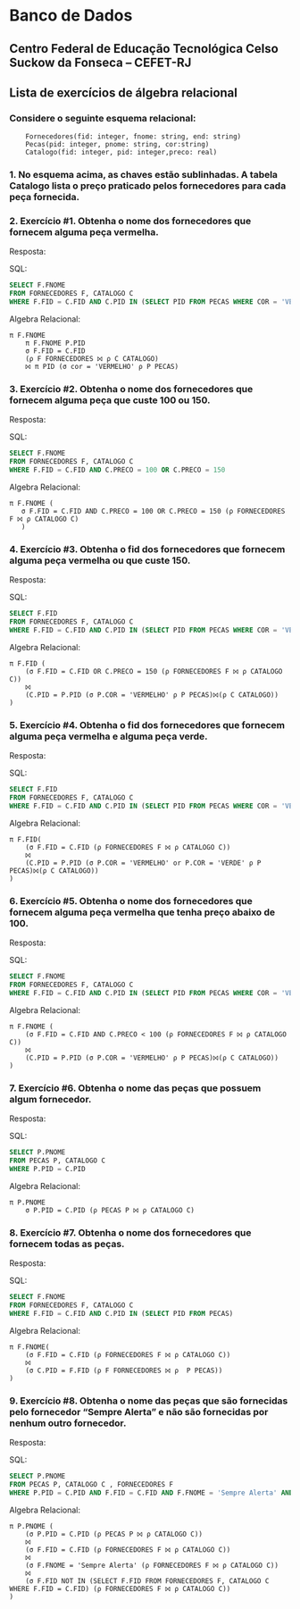 # Banco de Dados

## Centro Federal de Educação Tecnológica Celso Suckow da Fonseca – CEFET-RJ
## Lista de exercícios de álgebra relacional

### Considere o seguinte esquema relacional:

```
    Fornecedores(fid: integer, fnome: string, end: string)	
    Pecas(pid: integer, pnome: string, cor:string)	
    Catalogo(fid: integer, pid: integer,preco: real)	
```

### 1. No esquema acima, as chaves estão sublinhadas. A tabela Catalogo lista o preço praticado pelos fornecedores para cada peça fornecida.
	
### 2. Exercício #1. Obtenha o nome dos fornecedores que fornecem alguma peça vermelha.

Resposta:

SQL:
```sql
SELECT F.FNOME
FROM FORNECEDORES F, CATALOGO C
WHERE F.FID = C.FID AND C.PID IN (SELECT PID FROM PECAS WHERE COR = 'VERMELHO')
```

Algebra Relacional:
```
π F.FNOME
    π F.FNOME P.PID
    σ F.FID = C.FID
    (ρ F FORNECEDORES ⨝ ρ C CATALOGO)
    ⨝ π PID (σ cor = 'VERMELHO' ρ P PECAS)
```
	
### 3. Exercício #2. Obtenha o nome dos fornecedores que fornecem alguma peça que custe 100 ou 150.	

Resposta:

SQL:
```sql
SELECT F.FNOME
FROM FORNECEDORES F, CATALOGO C
WHERE F.FID = C.FID AND C.PRECO = 100 OR C.PRECO = 150
```

Algebra Relacional:
```
π F.FNOME (
   σ F.FID = C.FID AND C.PRECO = 100 OR C.PRECO = 150 (ρ FORNECEDORES F ⨝ ρ CATALOGO C)
   )
```

### 4. Exercício #3. Obtenha o fid dos fornecedores que fornecem alguma peça vermelha ou que custe 150.	

Resposta:

SQL:
```sql
SELECT F.FID
FROM FORNECEDORES F, CATALOGO C
WHERE F.FID = C.FID AND C.PID IN (SELECT PID FROM PECAS WHERE COR = 'VERMELHO') OR C.PRECO = 150
```

Algebra Relacional:
```
π F.FID (
    (σ F.FID = C.FID OR C.PRECO = 150 (ρ FORNECEDORES F ⨝ ρ CATALOGO C))
    ⨝
    (C.PID = P.PID (σ P.COR = 'VERMELHO' ρ P PECAS)⨝(ρ C CATALOGO))
)
```

### 5. Exercício #4. Obtenha o fid dos fornecedores que fornecem alguma peça vermelha e alguma peça verde.	

Resposta:

SQL:
```sql
SELECT F.FID
FROM FORNECEDORES F, CATALOGO C
WHERE F.FID = C.FID AND C.PID IN (SELECT PID FROM PECAS WHERE COR = 'VERMELHO') AND C.PID IN (SELECT PID FROM PECAS WHERE COR = 'VERDE')
```

Algebra Relacional:
```
π F.FID(
    (σ F.FID = C.FID (ρ FORNECEDORES F ⨝ ρ CATALOGO C))
    ⨝
    (C.PID = P.PID (σ P.COR = 'VERMELHO' or P.COR = 'VERDE' ρ P PECAS)⨝(ρ C CATALOGO))
)
```

### 6. Exercício #5. Obtenha o nome dos fornecedores que fornecem alguma peça vermelha que tenha preço abaixo de 100.

Resposta:

SQL:
```sql
SELECT F.FNOME
FROM FORNECEDORES F, CATALOGO C
WHERE F.FID = C.FID AND C.PID IN (SELECT PID FROM PECAS WHERE COR = 'VERMELHO') AND C.PRECO < 100
```

Algebra Relacional:
```
π F.FNOME (
    (σ F.FID = C.FID AND C.PRECO < 100 (ρ FORNECEDORES F ⨝ ρ CATALOGO C))
    ⨝
    (C.PID = P.PID (σ P.COR = 'VERMELHO' ρ P PECAS)⨝(ρ C CATALOGO))
)
```

### 7. Exercício #6. Obtenha o nome das peças que possuem algum fornecedor.	

Resposta:

SQL:
```sql
SELECT P.PNOME
FROM PECAS P, CATALOGO C
WHERE P.PID = C.PID
```

Algebra Relacional:
```
π P.PNOME
    σ P.PID = C.PID (ρ PECAS P ⨝ ρ CATALOGO C)

```

### 8. Exercício #7. Obtenha o nome dos fornecedores que fornecem todas as peças.	

Resposta:

SQL:
```sql
SELECT F.FNOME
FROM FORNECEDORES F, CATALOGO C
WHERE F.FID = C.FID AND C.PID IN (SELECT PID FROM PECAS)
```
Algebra Relacional:
```
π F.FNOME(
    (σ F.FID = C.FID (ρ FORNECEDORES F ⨝ ρ CATALOGO C))
    ⨝
    (σ C.PID = F.FID (ρ F FORNECEDORES ⨝ ρ  P PECAS))
)
```

### 9. Exercício #8. Obtenha o nome das peças que são fornecidas pelo fornecedor “Sempre Alerta” e não são fornecidas por nenhum outro fornecedor.	

Resposta:

SQL:
```sql
SELECT P.PNOME
FROM PECAS P, CATALOGO C , FORNECEDORES F
WHERE P.PID = C.PID AND F.FID = C.FID AND F.FNOME = 'Sempre Alerta' AND F.FID NOT IN (SELECT F.FID FROM FORNECEDORES F, CATALOGO C WHERE F.FID = C.FID)
```

Algebra Relacional:
```
π P.PNOME (
    (σ P.PID = C.PID (ρ PECAS P ⨝ ρ CATALOGO C))
    ⨝
    (σ F.FID = C.FID (ρ FORNECEDORES F ⨝ ρ CATALOGO C))
    ⨝
    (σ F.FNOME = 'Sempre Alerta' (ρ FORNECEDORES F ⨝ ρ CATALOGO C))
    ⨝
    (σ F.FID NOT IN (SELECT F.FID FROM FORNECEDORES F, CATALOGO C WHERE F.FID = C.FID) (ρ FORNECEDORES F ⨝ ρ CATALOGO C))
)
```